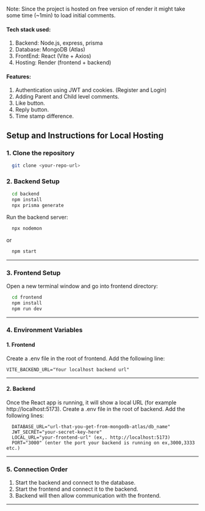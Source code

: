 Note: Since the project is hosted on free version of render it might take some time (~1min) to load initial comments.

#### Tech stack used: 
1. Backend: Node.js, express, prisma 
2. Database: MongoDB (Atlas)
3. FrontEnd: React (Vite + Axios)
4. Hosting: Render (frontend + backend)

#### Features: 
1. Authentication using JWT and cookies. (Register and Login)
2. Adding Parent and Child level comments.
3. Like button.
4. Reply button.
5. Time stamp difference.
  

## Setup and Instructions for Local Hosting 
### 1. Clone the repository 

```bash
  git clone <your-repo-url>
```

### 2. Backend Setup 
```bash
  cd backend
  npm install
  npx prisma generate
```

Run the backend server: 
```bash
  npx nodemon
``` 
or 
```bash
  npm start
``` 
---
### 3. Frontend Setup 
Open a new terminal window and go into frontend directory: 
```bash
  cd frontend
  npm install
  npm run dev
```
---
### 4. Environment Variables 
#### 1. Frontend 
Create a .env file in the root of frontend. 
Add the following line: 
```
VITE_BACKEND_URL="Your localhost backend url"
``` 

---
#### 2. Backend
Once the React app is running, it will show a local URL (for example http://localhost:5173). 
Create a .env file in the root of backend. 
Add the following lines: 
```
  DATABASE_URL="url-that-you-get-from-mongodb-atlas/db_name"
  JWT_SECRET="your-secret-key-here"
  LOCAL_URL="your-frontend-url" (ex,. http://localhost:5173)
  PORT="3000" (enter the port your backend is running on ex,3000,3333 etc.)
```
---
### 5. Connection Order 
1. Start the backend and connect to the database.
2. Start the frontend and connect it to the backend.
3. Backend will then allow communication with the frontend.

---
